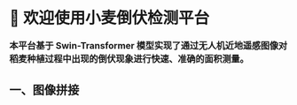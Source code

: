 # 🎉 欢迎使用小麦倒伏检测平台

<span style="font-size: 16px;font-weight: bold;">
本平台基于 Swin-Transformer 模型实现了通过无人机近地遥感图像对稻麦种植过程中出现的倒伏现象进行快速、准确的面积测量。
</span>

## 一、图像拼接